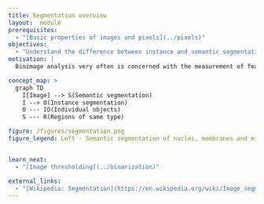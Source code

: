 ```yaml
---
title: Segmentation overview
layout:  module
prerequisites:
  - "[Basic properties of images and pixels](../pixels)"
objectives:
  - "Understand the difference between instance and semantic segmentation"
motivation: |
  Bioimage analysis very often is concerned with the measurement of features (intensity, shape, ...) of individual objects (cells, nuclei, ...) or regions (mesoderm, inter-cellular space, ...) in images. The process of partitioning an image into objects and regions is called "image segmentation" and due to its prevalence is of central importance to bioimage analysis.

concept_map: >
  graph TD
    I[Image] --> S(Semantic segmentation)
    I --> O(Instance segmentation)
    O --- IO(Individual objects)
    S --- R(Regions of same type)

figure: /figures/segmentation.png
figure_legend: Left - Semantic segmentation of nuclei, membranes and mitochondria; Right - Instance segmentation of cells. Data from Martinez, Pape et al., Whole body integration of gene expression and single-cell morphology, Cell 2021.


learn_next:
  - "[Image thresholding](../binarization)"

external_links:
  - "[Wikipedia: Segmentation](https://en.wikipedia.org/wiki/Image_segmentation#Groups_of_image_segmentation)"
---
```

